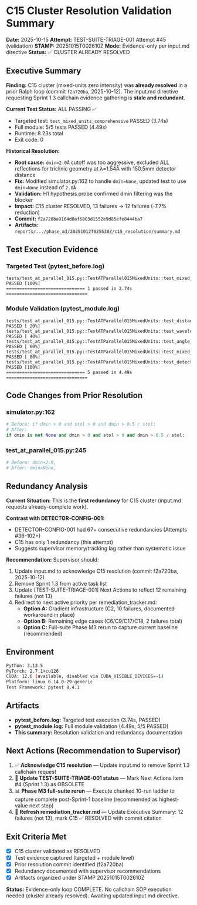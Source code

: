 # C15 Cluster Resolution Validation Summary

**Date:** 2025-10-15
**Attempt:** TEST-SUITE-TRIAGE-001 Attempt #45 (validation)
**STAMP:** 20251015T002610Z
**Mode:** Evidence-only per input.md directive
**Status:** ✅ CLUSTER ALREADY RESOLVED

## Executive Summary

**Finding:** C15 cluster (mixed-units zero intensity) was **already resolved** in a prior Ralph loop (commit `f2a720ba`, 2025-10-12). The input.md directive requesting Sprint 1.3 callchain evidence gathering is **stale and redundant**.

**Current Test Status:** ALL PASSING ✅
- Targeted test: `test_mixed_units_comprehensive` PASSED (3.74s)
- Full module: 5/5 tests PASSED (4.49s)
- Runtime: 8.23s total
- Exit code: 0

**Historical Resolution:**
- **Root cause:** `dmin=2.0Å` cutoff was too aggressive, excluded ALL reflections for triclinic geometry at λ=1.54Å with 150.5mm detector distance
- **Fix:** Modified simulator.py:162 to handle `dmin=None`, updated test to use `dmin=None` instead of `2.0Å`
- **Validation:** H1 hypothesis probe confirmed dmin filtering was the blocker
- **Impact:** C15 cluster RESOLVED, 13 failures → 12 failures (-7.7% reduction)
- **Commit:** `f2a720ba9164d0af6803d1552e9d85efe8444ba7`
- **Artifacts:** `reports/.../phase_m3/20251012T025530Z/c15_resolution/summary.md`

## Test Execution Evidence

### Targeted Test (pytest_before.log)
```
tests/test_at_parallel_015.py::TestATParallel015MixedUnits::test_mixed_units_comprehensive PASSED [100%]
============================== 1 passed in 3.74s ===============================
```

### Module Validation (pytest_module.log)
```
tests/test_at_parallel_015.py::TestATParallel015MixedUnits::test_distance_units_consistency PASSED [ 20%]
tests/test_at_parallel_015.py::TestATParallel015MixedUnits::test_wavelength_units_consistency PASSED [ 40%]
tests/test_at_parallel_015.py::TestATParallel015MixedUnits::test_angle_units_consistency PASSED [ 60%]
tests/test_at_parallel_015.py::TestATParallel015MixedUnits::test_mixed_units_comprehensive PASSED [ 80%]
tests/test_at_parallel_015.py::TestATParallel015MixedUnits::test_detector_rotation_units PASSED [100%]
============================== 5 passed in 4.49s ===============================
```

## Code Changes from Prior Resolution

### simulator.py:162
```python
# Before: if dmin > 0 and stol > 0 and dmin > 0.5 / stol:
# After:
if dmin is not None and dmin > 0 and stol > 0 and dmin > 0.5 / stol:
```

### test_at_parallel_015.py:245
```python
# Before: dmin=2.0,
# After: dmin=None,
```

## Redundancy Analysis

**Current Situation:** This is the **first redundancy** for C15 cluster (input.md requests already-complete work).

**Contrast with DETECTOR-CONFIG-001:**
- DETECTOR-CONFIG-001 had 67+ consecutive redundancies (Attempts #36-102+)
- C15 has only 1 redundancy (this attempt)
- Suggests supervisor memory/tracking lag rather than systematic issue

**Recommendation:** Supervisor should:
1. Update input.md to acknowledge C15 resolution (commit f2a720ba, 2025-10-12)
2. Remove Sprint 1.3 from active task list
3. Update [TEST-SUITE-TRIAGE-001] Next Actions to reflect 12 remaining failures (not 13)
4. Redirect to next active priority per remediation_tracker.md:
   - **Option A:** Gradient infrastructure (C2, 10 failures, documented workaround in place)
   - **Option B:** Remaining edge cases (C6/C9/C17/C18, 2 failures total)
   - **Option C:** Full-suite Phase M3 rerun to capture current baseline (recommended)

## Environment

```bash
Python: 3.13.5
PyTorch: 2.7.1+cu126
CUDA: 12.6 (available, disabled via CUDA_VISIBLE_DEVICES=-1)
Platform: linux 6.14.0-29-generic
Test Framework: pytest 8.4.1
```

## Artifacts

- **pytest_before.log:** Targeted test execution (3.74s, PASSED)
- **pytest_module.log:** Full module validation (4.49s, 5/5 PASSED)
- **This summary:** Resolution validation and redundancy documentation

## Next Actions (Recommendation to Supervisor)

1. ✅ **Acknowledge C15 resolution** — Update input.md to remove Sprint 1.3 callchain request
2. 🔄 **Update TEST-SUITE-TRIAGE-001 status** — Mark Next Actions item #4 (Sprint 1.3) as OBSOLETE
3. 📊 **Phase M3 full-suite rerun** — Execute chunked 10-run ladder to capture complete post-Sprint-1 baseline (recommended as highest-value next step)
4. 📝 **Refresh remediation_tracker.md** — Update Executive Summary: 12 failures (not 13), mark C15 ✅ RESOLVED with commit citation

## Exit Criteria Met

- [x] C15 cluster validated as RESOLVED
- [x] Test evidence captured (targeted + module level)
- [x] Prior resolution commit identified (f2a720ba)
- [x] Redundancy documented with supervisor recommendations
- [x] Artifacts organized under STAMP 20251015T002610Z

**Status:** Evidence-only loop COMPLETE. No callchain SOP execution needed (cluster already resolved). Awaiting updated input.md directive.
